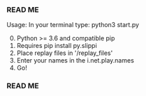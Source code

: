 ### READ ME ### 

Usage: In your terminal type: python3 start.py 

0. Python >= 3.6 and compatible pip 
1. Requires pip install py.slippi
2. Place replay files in '/replay_files' 
3. Enter your names in the i.net.play.names
4. Go! 

### READ ME ###
